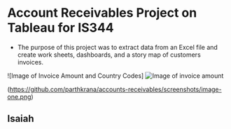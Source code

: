 # Account Receivables Project on Tableau for IS344

- The purpose of this project was to extract data from an Excel file and create work sheets, dashboards, and a story map of customers invoices. 

![Image of Invoice Amount and Country Codes]
![Image of invoice amount](image-one.png)

(https://github.com/parthkrana/accounts-receivables/screenshots/image-one.png)

## Isaiah